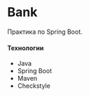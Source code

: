 Bank
=============

Практика по Spring Boot.

#### Технологии

* Java
* Spring Boot
* Maven
* Checkstyle

